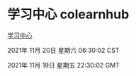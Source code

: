 # 学习中心 colearnhub
[学习中心](http://59.174.24.190:56308/colearnhub/)

2021年 11月 20日 星期六 06:30:02 CST

2021年 11月 19日 星期五 22:30:02 GMT
